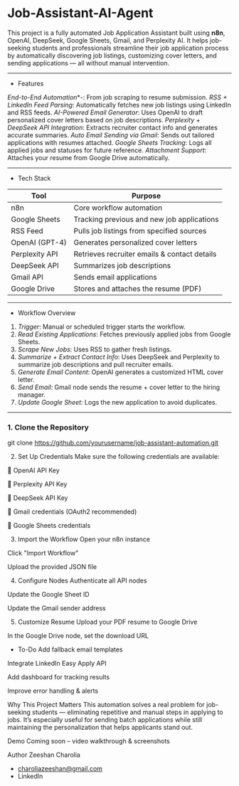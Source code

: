 # Job-Assistant-AI-Agent

This project is a fully automated Job Application Assistant built using **n8n**, OpenAI, DeepSeek, Google Sheets, Gmail, and Perplexity AI. It helps job-seeking students and professionals streamline their job application process by automatically discovering job listings, customizing cover letters, and sending applications — all without manual intervention.

---

-  Features

*End-to-End Automation**-: From job scraping to resume submission.
*RSS + LinkedIn Feed Parsing*: Automatically fetches new job listings using LinkedIn and RSS feeds.
*AI-Powered Email Generator*: Uses OpenAI to draft personalized cover letters based on job descriptions.
*Perplexity + DeepSeek API Integration*: Extracts recruiter contact info and generates accurate summaries.
*Auto Email Sending via Gmail*: Sends out tailored applications with resumes attached.
*Google Sheets Tracking*: Logs all applied jobs and statuses for future reference.
*Attachment Support*: Attaches your resume from Google Drive automatically.

---

- Tech Stack

| Tool            | Purpose                                        |
|-----------------|------------------------------------------------|
| n8n             | Core workflow automation                       |
| Google Sheets   | Tracking previous and new job applications     |
| RSS Feed        | Pulls job listings from specified sources      |
| OpenAI (GPT-4)  | Generates personalized cover letters           |
| Perplexity API  | Retrieves recruiter emails & contact details   |
| DeepSeek API    | Summarizes job descriptions                    |
| Gmail API       | Sends email applications                       |
| Google Drive    | Stores and attaches the resume (PDF)           |

---

- Workflow Overview

1. *Trigger*: Manual or scheduled trigger starts the workflow.
2. *Read Existing Applications*: Fetches previously applied jobs from Google Sheets.
3. *Scrape New Jobs*: Uses RSS to gather fresh listings.
4. *Summarize + Extract Contact Info*: Uses DeepSeek and Perplexity to summarize job descriptions and pull recruiter emails.
5. *Generate Email Content*: OpenAI generates a customized HTML cover letter.
6. *Send Email*: Gmail node sends the resume + cover letter to the hiring manager.
7. *Update Google Sheet*: Logs the new application to avoid duplicates.

---

### 1. Clone the Repository
git clone https://github.com/yourusername/job-assistant-automation.git

2. Set Up Credentials
Make sure the following credentials are available:

🔑 OpenAI API Key

🔑 Perplexity API Key

🔑 DeepSeek API Key

🔑 Gmail credentials (OAuth2 recommended)

🔑 Google Sheets credentials

3. Import the Workflow
Open your n8n instance

Click "Import Workflow"

Upload the provided JSON file

4. Configure Nodes
Authenticate all API nodes

Update the Google Sheet ID

Update the Gmail sender address

5. Customize Resume
Upload your PDF resume to Google Drive

In the Google Drive node, set the download URL

- To-Do
 Add fallback email templates

 Integrate LinkedIn Easy Apply API

 Add dashboard for tracking results

 Improve error handling & alerts

Why This Project Matters
This automation solves a real problem for job-seeking students — eliminating repetitive and manual steps in applying to jobs. It’s especially useful for sending batch applications while still maintaining the personalization that helps applicants stand out.

Demo
Coming soon – video walkthrough & screenshots

Author
Zeeshan Charolia
- charoliazeeshan@gmail.com
- LinkedIn
